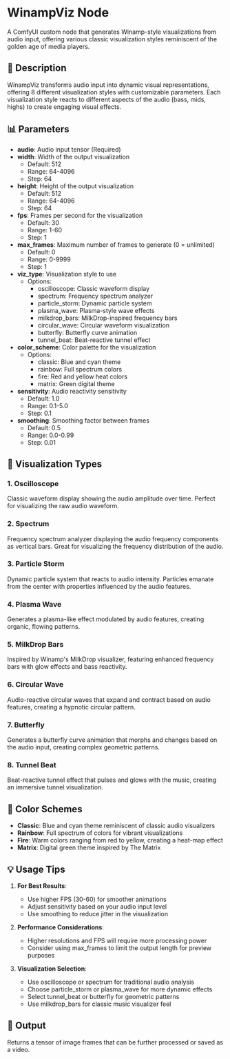 # WinampViz Node

A ComfyUI custom node that generates Winamp-style visualizations from audio input, offering various classic visualization styles reminiscent of the golden age of media players.

## 🎵 Description

WinampViz transforms audio input into dynamic visual representations, offering 8 different visualization styles with customizable parameters. Each visualization style reacts to different aspects of the audio (bass, mids, highs) to create engaging visual effects.

## 📊 Parameters

- **audio**: Audio input tensor (Required)
- **width**: Width of the output visualization
  - Default: 512
  - Range: 64-4096
  - Step: 64
- **height**: Height of the output visualization
  - Default: 512
  - Range: 64-4096
  - Step: 64
- **fps**: Frames per second for the visualization
  - Default: 30
  - Range: 1-60
  - Step: 1
- **max_frames**: Maximum number of frames to generate (0 = unlimited)
  - Default: 0
  - Range: 0-9999
  - Step: 1
- **viz_type**: Visualization style to use
  - Options:
    - oscilloscope: Classic waveform display
    - spectrum: Frequency spectrum analyzer
    - particle_storm: Dynamic particle system
    - plasma_wave: Plasma-style wave effects
    - milkdrop_bars: MilkDrop-inspired frequency bars
    - circular_wave: Circular waveform visualization
    - butterfly: Butterfly curve animation
    - tunnel_beat: Beat-reactive tunnel effect
- **color_scheme**: Color palette for the visualization
  - Options:
    - classic: Blue and cyan theme
    - rainbow: Full spectrum colors
    - fire: Red and yellow heat colors
    - matrix: Green digital theme
- **sensitivity**: Audio reactivity sensitivity
  - Default: 1.0
  - Range: 0.1-5.0
  - Step: 0.1
- **smoothing**: Smoothing factor between frames
  - Default: 0.5
  - Range: 0.0-0.99
  - Step: 0.01

## 🎨 Visualization Types

### 1. Oscilloscope
Classic waveform display showing the audio amplitude over time. Perfect for visualizing the raw audio waveform.

### 2. Spectrum
Frequency spectrum analyzer displaying the audio frequency components as vertical bars. Great for visualizing the frequency distribution of the audio.

### 3. Particle Storm
Dynamic particle system that reacts to audio intensity. Particles emanate from the center with properties influenced by the audio features.

### 4. Plasma Wave
Generates a plasma-like effect modulated by audio features, creating organic, flowing patterns.

### 5. MilkDrop Bars
Inspired by Winamp's MilkDrop visualizer, featuring enhanced frequency bars with glow effects and bass reactivity.

### 6. Circular Wave
Audio-reactive circular waves that expand and contract based on audio features, creating a hypnotic circular pattern.

### 7. Butterfly
Generates a butterfly curve animation that morphs and changes based on the audio input, creating complex geometric patterns.

### 8. Tunnel Beat
Beat-reactive tunnel effect that pulses and glows with the music, creating an immersive tunnel visualization.

## 🎨 Color Schemes

- **Classic**: Blue and cyan theme reminiscent of classic audio visualizers
- **Rainbow**: Full spectrum of colors for vibrant visualizations
- **Fire**: Warm colors ranging from red to yellow, creating a heat-map effect
- **Matrix**: Digital green theme inspired by The Matrix

## 💡 Usage Tips

1. **For Best Results**:
   - Use higher FPS (30-60) for smoother animations
   - Adjust sensitivity based on your audio input level
   - Use smoothing to reduce jitter in the visualization

2. **Performance Considerations**:
   - Higher resolutions and FPS will require more processing power
   - Consider using max_frames to limit the output length for preview purposes

3. **Visualization Selection**:
   - Use oscilloscope or spectrum for traditional audio analysis
   - Choose particle_storm or plasma_wave for more dynamic effects
   - Select tunnel_beat or butterfly for geometric patterns
   - Use milkdrop_bars for classic music visualizer feel

## 🔄 Output

Returns a tensor of image frames that can be further processed or saved as a video.
